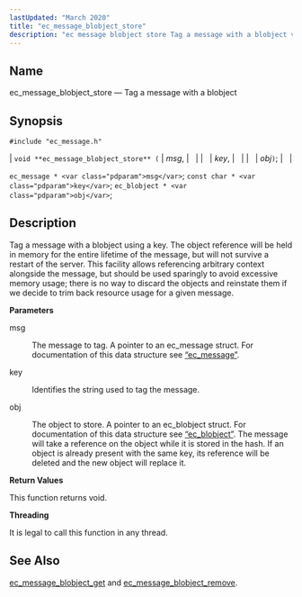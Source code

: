 ```yaml
---
lastUpdated: "March 2020"
title: "ec_message_blobject_store"
description: "ec message blobject store Tag a message with a blobject void ec message blobject store msg key obj ec message msg const char key ec blobject obj Tag a message with a blobject using a key The object reference will be held in memory for the entire lifetime of the..."
---
```


<a name="apis.ec_message_blobject_store"></a> 
## Name

ec_message_blobject_store — Tag a message with a blobject

## Synopsis

`#include "ec_message.h"`

| `void **ec_message_blobject_store** (` | <var class="pdparam">msg</var>, |   |
|   | <var class="pdparam">key</var>, |   |
|   | <var class="pdparam">obj</var>`)`; |   |

`ec_message * <var class="pdparam">msg</var>`;
`const char * <var class="pdparam">key</var>`;
`ec_blobject * <var class="pdparam">obj</var>`;<a name="idp47855584"></a> 
## Description

Tag a message with a blobject using a key. The object reference will be held in memory for the entire lifetime of the message, but will not survive a restart of the server. This facility allows referencing arbitrary context alongside the message, but should be used sparingly to avoid excessive memory usage; there is no way to discard the objects and reinstate them if we decide to trim back resource usage for a given message.

**<a name="idp47857232"></a> Parameters**

<dl class="variablelist">

<dt>msg</dt>

<dd>

The message to tag. A pointer to an ec_message struct. For documentation of this data structure see [“ec_message”](/momentum/3/3-api/structs-ec-message).

</dd>

<dt>key</dt>

<dd>

Identifies the string used to tag the message.

</dd>

<dt>obj</dt>

<dd>

The object to store. A pointer to an ec_blobject struct. For documentation of this data structure see [“ec_blobject”](/momentum/3/3-api/structs-ec-blobject). The message will take a reference on the object while it is stored in the hash. If an object is already present with the same key, its reference will be deleted and the new object will replace it.

</dd>

</dl>

**<a name="idp47865168"></a> Return Values**

This function returns void.

**<a name="idp47866080"></a> Threading**

It is legal to call this function in any thread.

<a name="idp47867184"></a> 
## See Also

[ec_message_blobject_get](/momentum/3/3-api/apis-ec-message-blobject-get) and [ec_message_blobject_remove](/momentum/3/3-api/apis-ec-message-blobject-remove).